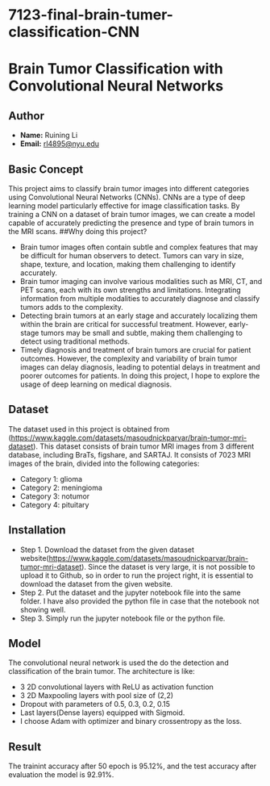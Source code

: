 # 7123-final-brain-tumer-classification-CNN
# Brain Tumor Classification with Convolutional Neural Networks

## Author
- **Name:** Ruining Li
- **Email:** rl4895@nyu.edu

## Basic Concept
This project aims to classify brain tumor images into different categories using Convolutional Neural Networks (CNNs). CNNs are a type of deep learning model particularly effective for image classification tasks. By training a CNN on a dataset of brain tumor images, we can create a model capable of accurately predicting the presence and type of brain tumors in the MRI scans.
##Why doing this project?
- Brain tumor images often contain subtle and complex features that may be difficult for human observers to detect. Tumors can vary in size, shape, texture, and location, making them challenging to identify accurately.
- Brain tumor imaging can involve various modalities such as MRI, CT, and PET scans, each with its own strengths and limitations. Integrating information from multiple modalities to accurately diagnose and classify tumors adds to the complexity.
- Detecting brain tumors at an early stage and accurately localizing them within the brain are critical for successful treatment. However, early-stage tumors may be small and subtle, making them challenging to detect using traditional methods.
- Timely diagnosis and treatment of brain tumors are crucial for patient outcomes. However, the complexity and variability of brain tumor images can delay diagnosis, leading to potential delays in treatment and poorer outcomes for patients.
In doing this project, I hope to explore the usage of deep learning on medical diagnosis.


## Dataset
The dataset used in this project is obtained from (https://www.kaggle.com/datasets/masoudnickparvar/brain-tumor-mri-dataset). This dataset consists of brain tumor MRI images from 3 different database, including BraTs, figshare, and SARTAJ. It consists of 7023 MRI images of the brain, divided into the following categories:
- Category 1: glioma 
- Category 2: meningioma
- Category 3: notumor
- Category 4: pituitary



## Installation
- Step 1.
Download the dataset from the given dataset website(https://www.kaggle.com/datasets/masoudnickparvar/brain-tumor-mri-dataset). Since the dataset is very large, it is not possible to upload it to Github, so in order to run the project right, it is essential to download the dataset from the given website.
- Step 2.
Put the dataset and the jupyter notebook file into the same folder. I have also provided the python file in case that the notebook not showing well.
- Step 3.
Simply run the jupyter notebook file or the python file.

## Model
The convolutional neural network is used the do the detection and classification of the brain tumor. 
The architecture is like:
- 3 2D convolutional layers with ReLU as activation function
- 3 2D Maxpooling layers with pool size of (2,2)
- Dropout with parameters of 0.5, 0.3, 0.2, 0.15
- Last layers(Dense layers) equipped with Sigmoid.
- I choose Adam with optimizer and binary crossentropy as the loss.

## Result
The trainint accuracy after 50 epoch is 95.12%, and the test accuracy after evaluation the model is 92.91%.



